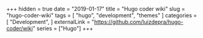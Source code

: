 +++
hidden = true
date = "2019-01-17"
title = "Hugo coder wiki"
slug = "hugo-coder-wiki"
tags = [
    "hugo",
    "development",
    "themes"
]
categories = [
    "Development",
]
externalLink = "https://github.com/luizdepra/hugo-coder/wiki"
series = ["Hugo"]
+++
